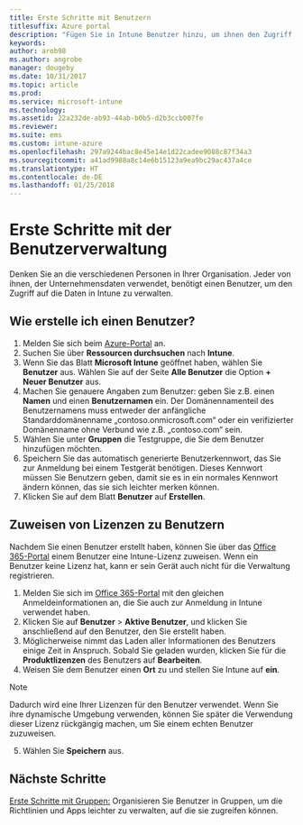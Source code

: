 ```yaml
---
title: Erste Schritte mit Benutzern
titlesuffix: Azure portal
description: "Fügen Sie in Intune Benutzer hinzu, um ihnen den Zugriff auf Unternehmensressourcen auf mobilen Geräten zu ermöglichen."
keywords: 
author: arob98
ms.author: angrobe
manager: dougeby
ms.date: 10/31/2017
ms.topic: article
ms.prod: 
ms.service: microsoft-intune
ms.technology: 
ms.assetid: 22a232de-ab93-44ab-b0b5-d2b3ccb007fe
ms.reviewer: 
ms.suite: ems
ms.custom: intune-azure
ms.openlocfilehash: 297a9244bac8e45e14e1d22cadee9088c87f34a3
ms.sourcegitcommit: a41ad9988a8c14e6b15123a9ea9bc29ac437a4ce
ms.translationtype: HT
ms.contentlocale: de-DE
ms.lasthandoff: 01/25/2018
---
```

# <a name="get-started-with-managing-users"></a>Erste Schritte mit der Benutzerverwaltung

Denken Sie an die verschiedenen Personen in Ihrer Organisation. Jeder von ihnen, der Unternehmensdaten verwendet, benötigt einen Benutzer, um den Zugriff auf die Daten in Intune zu verwalten.

## <a name="how-do-i-create-a-user"></a>Wie erstelle ich einen Benutzer?

1. Melden Sie sich beim [Azure-Portal](https://portal.azure.com) an.
2. Suchen Sie über **Ressourcen durchsuchen** nach **Intune**.
3. Wenn Sie das Blatt **Microsoft Intune** geöffnet haben, wählen Sie **Benutzer** aus. Wählen Sie auf der Seite **Alle Benutzer** die Option **+ Neuer Benutzer** aus.
4. Machen Sie genauere Angaben zum Benutzer: geben Sie z.B. einen **Namen** und einen **Benutzernamen** ein. Der Domänennamenteil des Benutzernamens muss entweder der anfängliche Standarddomänenname „contoso.onmicrosoft.com“ oder ein verifizierter Domänenname ohne Verbund wie z.B. „contoso.com“ sein.
5. Wählen Sie unter **Gruppen** die Testgruppe, die Sie dem Benutzer hinzufügen möchten.
6. Speichern Sie das automatisch generierte Benutzerkennwort, das Sie zur Anmeldung bei einem Testgerät benötigen. Dieses Kennwort müssen Sie Benutzern geben, damit sie es in ein normales Kennwort ändern können, das sie sich leichter merken können.
7. Klicken Sie auf dem Blatt **Benutzer** auf **Erstellen**.

## <a name="assigning-licenses-to-users"></a>Zuweisen von Lizenzen zu Benutzern

Nachdem Sie einen Benutzer erstellt haben, können Sie über das [Office 365-Portal](http://go.microsoft.com/fwlink/p/?LinkId=698854) einem Benutzer eine Intune-Lizenz zuweisen. Wenn ein Benutzer keine Lizenz hat, kann er sein Gerät auch nicht für die Verwaltung registrieren.

1. Melden Sie sich im [Office 365-Portal](http://go.microsoft.com/fwlink/p/?LinkId=698854) mit den gleichen Anmeldeinformationen an, die Sie auch zur Anmeldung in Intune verwendet haben.
2. Klicken Sie auf **Benutzer** > **Aktive Benutzer**, und klicken Sie anschließend auf den Benutzer, den Sie erstellt haben.
3. Möglicherweise nimmt das Laden aller Informationen des Benutzers einige Zeit in Anspruch. Sobald Sie geladen wurden, klicken Sie für die **Produktlizenzen** des Benutzers auf **Bearbeiten**.
4. Weisen Sie dem Benutzer einen **Ort** zu und stellen Sie Intune auf **ein**.

 > [!NOTE]
 > Dadurch wird eine Ihrer Lizenzen für den Benutzer verwendet. Wenn Sie ihre dynamische Umgebung verwenden, können Sie später die Verwendung dieser Lizenz rückgängig machen, um Sie einem echten Benutzer zuzuweisen.

5. Wählen Sie **Speichern** aus.

## <a name="next-steps"></a>Nächste Schritte

[Erste Schritte mit Gruppen:](get-started-groups.md) Organisieren Sie Benutzer in Gruppen, um die Richtlinien und Apps leichter zu verwalten, auf die sie zugreifen können.
